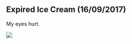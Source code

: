 ## Expired Ice Cream (16/09/2017)

My eyes hurt.

![](https://github.com/Blokatt/ProcessingStuff/blob/master/expiredIceCream/expiredSmall.gif)
